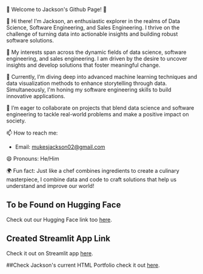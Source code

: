 🌟 Welcome to Jackson's Github Page! 🌟

👋 Hi there! I’m Jackson, an enthusiastic explorer in the realms of Data Science, Software Engineering, and Sales Engineering. I thrive on the challenge of turning data into actionable insights and building robust software solutions.

👀 My interests span across the dynamic fields of data science, software engineering, and sales engineering. I am driven by the desire to uncover insights and develop solutions that foster meaningful change.

🌱 Currently, I’m diving deep into advanced machine learning techniques and data visualization methods to enhance storytelling through data. Simultaneously, I'm honing my software engineering skills to build innovative applications.

💞️ I’m eager to collaborate on projects that blend data science and software engineering to tackle real-world problems and make a positive impact on society.

📫 How to reach me:

   - Email: mukesjackson02@gmail.com

😄 Pronouns: He/Him

🌍 Fun fact: Just like a chef combines ingredients to create a culinary masterpiece, I combine data and code to craft solutions that help us understand and improve our world!


## To be Found on Hugging Face
Check out our Hugging Face link too [here](https://huggingface.co/spaces/JacksonMu/FIFA-World-Cup-2022-Data-Analysis).



## Created Streamlit App Link
Check it out on Streamlit app [here](https://aaaaapy-k3wmklu2vavbzh6ksdfbgh.streamlit.app/).

##Check Jackson's current HTML Portfolio
check it out [here](https://jackson-mu.github.io/Current_html_Portfolio/).





